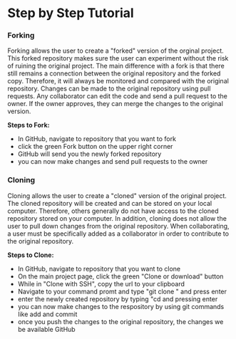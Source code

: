 # Step by Step Tutorial

### Forking
Forking allows the user to create a "forked" version of the orginal project. This forked repository makes sure the user can experiment without the risk of ruining the original project. The main difference with a fork is that there still remains a connection between the original repository and the forked copy. Therefore, it will always be monitored and compared with the original repository. Changes can be  made to the original repository using pull requests. Any collaborator can edit the code and send a pull request to the owner. If the owner approves, they can merge the changes to the original version.

**Steps to Fork:**
* In GitHub, navigate to repository that you want to fork
* click the green Fork button on the upper right corner
* GitHub will send you the newly forked repository
* you can now make changes and send pull requests to the owner

### Cloning
Cloning allows the user to create a "cloned" version of the original project. The cloned repository will be created and can be stored on your local computer. Therefore, others generally do not have access to the cloned repository stored on your computer. In addition, cloning does not allow the user to pull down changes from the original repository. When collaborating, a user must be specifically added as a collaborator in order to contribute to the original repository.

**Steps to Clone:**
* In GitHub, navigate to repository that you want to clone
* On the main project page, click the green "Clone or download" button
* While in "Clone with SSH", copy the url to your clipboard
* Navigate to your command promt and type "git clone <insert url>" and press enter
* enter the newly created repository by typing "cd <name of repository> and pressing enter
* you can now make changes to the respository by using git commands like add and commit
* once you push the changes to the original repository, the changes we be available GitHub
